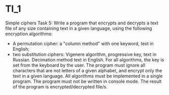 # TI_1
Simple ciphers
Task 5:
Write a program that encrypts and decrypts a text file of any size containing text in a given language, using the following encryption algorithms:
- A permutation cipher: a "column method" with one keyword, text in English;
- two substitution ciphers: Vigenere algorithm, progressive key, text in Russian. Decimation method text in English.
For all algorithms, the key is set from the keyboard by the user.
The program must ignore all characters that are not letters of a given alphabet, and encrypt only the text in a given language. All algorithms must be implemented in a single program. The program must not be written in console mode. The result of the program is encrypted/decrypted file/s.
